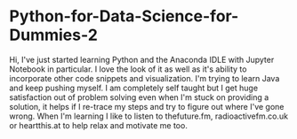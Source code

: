 # Python-for-Data-Science-for-Dummies-2
Hi, I've just started learning Python and the Anaconda IDLE with Jupyter Notebook in particular. I love the look of it as well as it's ability to incorporate other code snippets and visualization. I'm trying to learn Java and keep pushing myself. I am completely self taught but I get huge satisfaction out of problem solving even when I'm stuck on providing a solution, it helps if I re-trace my steps and try to figure out where I've gone wrong.  When I'm learning I like to listen to thefuture.fm, radioactivefm.co.uk or heartthis.at to help relax and motivate me too.

